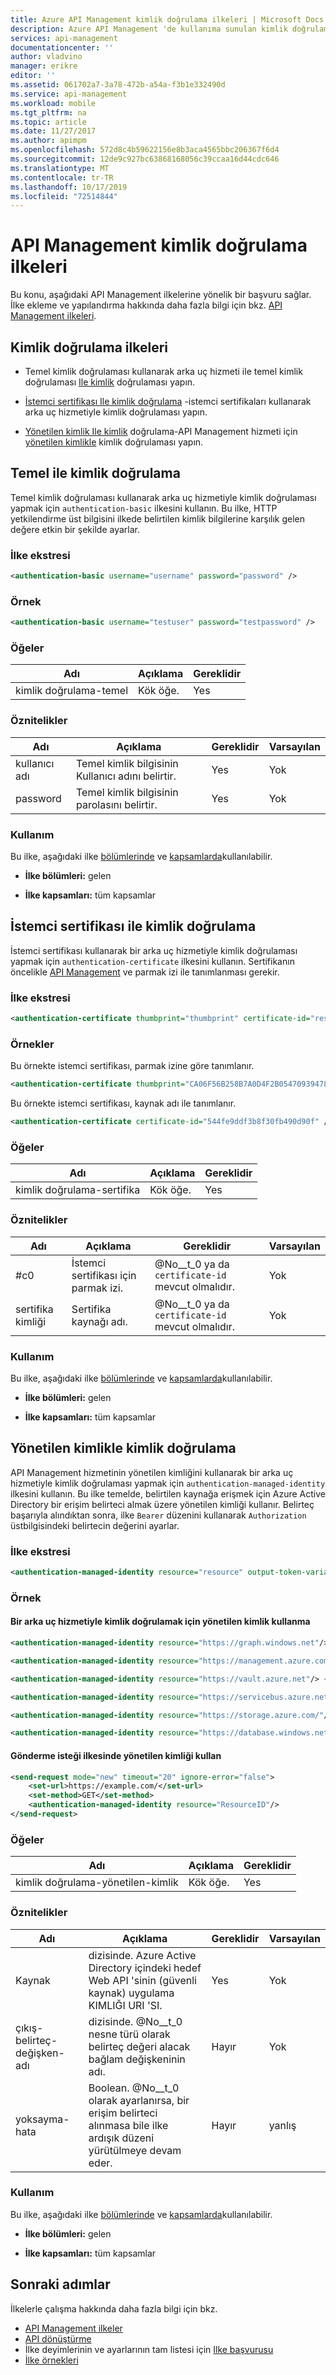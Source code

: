 ```yaml
---
title: Azure API Management kimlik doğrulama ilkeleri | Microsoft Docs
description: Azure API Management 'de kullanıma sunulan kimlik doğrulama ilkeleri hakkında bilgi edinin.
services: api-management
documentationcenter: ''
author: vladvino
manager: erikre
editor: ''
ms.assetid: 061702a7-3a78-472b-a54a-f3b1e332490d
ms.service: api-management
ms.workload: mobile
ms.tgt_pltfrm: na
ms.topic: article
ms.date: 11/27/2017
ms.author: apimpm
ms.openlocfilehash: 572d8c4b59622156e8b3aca4565bbc206367f6d4
ms.sourcegitcommit: 12de9c927bc63868168056c39ccaa16d44cdc646
ms.translationtype: MT
ms.contentlocale: tr-TR
ms.lasthandoff: 10/17/2019
ms.locfileid: "72514844"
---
```

# <a name="api-management-authentication-policies"></a>API Management kimlik doğrulama ilkeleri
Bu konu, aşağıdaki API Management ilkelerine yönelik bir başvuru sağlar. İlke ekleme ve yapılandırma hakkında daha fazla bilgi için bkz. [API Management ilkeleri](https://go.microsoft.com/fwlink/?LinkID=398186).

##  <a name="AuthenticationPolicies"></a>Kimlik doğrulama ilkeleri

-   Temel kimlik doğrulaması kullanarak arka uç hizmeti ile temel kimlik doğrulaması [Ile kimlik](api-management-authentication-policies.md#Basic) doğrulaması yapın.

-   [İstemci sertifikası Ile kimlik doğrulama](api-management-authentication-policies.md#ClientCertificate) -istemci sertifikaları kullanarak arka uç hizmetiyle kimlik doğrulaması yapın.

-   [Yönetilen kimlik Ile kimlik](api-management-authentication-policies.md#ManagedIdentity) doğrulama-API Management hizmeti için [yönetilen kimlikle](../active-directory/managed-identities-azure-resources/overview.md) kimlik doğrulaması yapın.

##  <a name="Basic"></a>Temel ile kimlik doğrulama
 Temel kimlik doğrulaması kullanarak arka uç hizmetiyle kimlik doğrulaması yapmak için `authentication-basic` ilkesini kullanın. Bu ilke, HTTP yetkilendirme üst bilgisini ilkede belirtilen kimlik bilgilerine karşılık gelen değere etkin bir şekilde ayarlar.

### <a name="policy-statement"></a>İlke ekstresi

```xml
<authentication-basic username="username" password="password" />
```

### <a name="example"></a>Örnek

```xml
<authentication-basic username="testuser" password="testpassword" />
```

### <a name="elements"></a>Öğeler

|Adı|Açıklama|Gereklidir|
|----------|-----------------|--------------|
|kimlik doğrulama-temel|Kök öğe.|Yes|

### <a name="attributes"></a>Öznitelikler

|Adı|Açıklama|Gereklidir|Varsayılan|
|----------|-----------------|--------------|-------------|
|kullanıcı adı|Temel kimlik bilgisinin Kullanıcı adını belirtir.|Yes|Yok|
|password|Temel kimlik bilgisinin parolasını belirtir.|Yes|Yok|

### <a name="usage"></a>Kullanım
 Bu ilke, aşağıdaki ilke [bölümlerinde](https://azure.microsoft.com/documentation/articles/api-management-howto-policies/#sections) ve [kapsamlarda](https://azure.microsoft.com/documentation/articles/api-management-howto-policies/#scopes)kullanılabilir.

-   **İlke bölümleri:** gelen

-   **İlke kapsamları:** tüm kapsamlar

##  <a name="ClientCertificate"></a>İstemci sertifikası ile kimlik doğrulama
 İstemci sertifikası kullanarak bir arka uç hizmetiyle kimlik doğrulaması yapmak için `authentication-certificate` ilkesini kullanın. Sertifikanın öncelikle [API Management](https://go.microsoft.com/fwlink/?LinkID=511599) ve parmak izi ile tanımlanması gerekir.

### <a name="policy-statement"></a>İlke ekstresi

```xml
<authentication-certificate thumbprint="thumbprint" certificate-id="resource name"/>
```

### <a name="examples"></a>Örnekler

Bu örnekte istemci sertifikası, parmak izine göre tanımlanır.
```xml
<authentication-certificate thumbprint="CA06F56B258B7A0D4F2B05470939478651151984" />
```
Bu örnekte istemci sertifikası, kaynak adı ile tanımlanır.
```xml  
<authentication-certificate certificate-id="544fe9ddf3b8f30fb490d90f" />  
```  

### <a name="elements"></a>Öğeler  
  
|Adı|Açıklama|Gereklidir|  
|----------|-----------------|--------------|  
|kimlik doğrulama-sertifika|Kök öğe.|Yes|  
  
### <a name="attributes"></a>Öznitelikler  
  
|Adı|Açıklama|Gereklidir|Varsayılan|  
|----------|-----------------|--------------|-------------|  
|#c0|İstemci sertifikası için parmak izi.|@No__t_0 ya da `certificate-id` mevcut olmalıdır.|Yok|  
|sertifika kimliği|Sertifika kaynağı adı.|@No__t_0 ya da `certificate-id` mevcut olmalıdır.|Yok|  
  
### <a name="usage"></a>Kullanım  
 Bu ilke, aşağıdaki ilke [bölümlerinde](https://azure.microsoft.com/documentation/articles/api-management-howto-policies/#sections) ve [kapsamlarda](https://azure.microsoft.com/documentation/articles/api-management-howto-policies/#scopes)kullanılabilir.  
  
-   **İlke bölümleri:** gelen  
  
-   **İlke kapsamları:** tüm kapsamlar  

##  <a name="ManagedIdentity"></a>Yönetilen kimlikle kimlik doğrulama  
 API Management hizmetinin yönetilen kimliğini kullanarak bir arka uç hizmetiyle kimlik doğrulaması yapmak için `authentication-managed-identity` ilkesini kullanın. Bu ilke temelde, belirtilen kaynağa erişmek için Azure Active Directory bir erişim belirteci almak üzere yönetilen kimliği kullanır. Belirteç başarıyla alındıktan sonra, ilke `Bearer` düzenini kullanarak `Authorization` üstbilgisindeki belirtecin değerini ayarlar.
  
### <a name="policy-statement"></a>İlke ekstresi  
  
```xml  
<authentication-managed-identity resource="resource" output-token-variable-name="token-variable" ignore-error="true|false"/>  
```  
  
### <a name="example"></a>Örnek  
#### <a name="use-managed-identity-to-authenticate-with-a-backend-service"></a>Bir arka uç hizmetiyle kimlik doğrulamak için yönetilen kimlik kullanma
```xml  
<authentication-managed-identity resource="https://graph.windows.net"/> 
```
```xml  
<authentication-managed-identity resource="https://management.azure.com/"/> <!--Azure Resource Manager-->
```
```xml  
<authentication-managed-identity resource="https://vault.azure.net"/> <!--Azure Key Vault-->
```
```xml  
<authentication-managed-identity resource="https://servicebus.azure.net/"/> <!--Azure Service Busr-->
```
```xml  
<authentication-managed-identity resource="https://storage.azure.com/"/> <!--Azure Blob Storage-->
```
```xml  
<authentication-managed-identity resource="https://database.windows.net/"/> <!--Azure SQL-->
```
  
#### <a name="use-managed-identity-in-send-request-policy"></a>Gönderme isteği ilkesinde yönetilen kimliği kullan
```xml  
<send-request mode="new" timeout="20" ignore-error="false">
    <set-url>https://example.com/</set-url>
    <set-method>GET</set-method>
    <authentication-managed-identity resource="ResourceID"/>
</send-request>
```

### <a name="elements"></a>Öğeler  
  
|Adı|Açıklama|Gereklidir|  
|----------|-----------------|--------------|  
|kimlik doğrulama-yönetilen-kimlik |Kök öğe.|Yes|  
  
### <a name="attributes"></a>Öznitelikler  
  
|Adı|Açıklama|Gereklidir|Varsayılan|  
|----------|-----------------|--------------|-------------|  
|Kaynak|dizisinde. Azure Active Directory içindeki hedef Web API 'sinin (güvenli kaynak) uygulama KIMLIĞI URI 'SI.|Yes|Yok|  
|çıkış-belirteç-değişken-adı|dizisinde. @No__t_0 nesne türü olarak belirteç değeri alacak bağlam değişkeninin adı. |Hayır|Yok|  
|yoksayma-hata|Boolean. @No__t_0 olarak ayarlanırsa, bir erişim belirteci alınmasa bile ilke ardışık düzeni yürütülmeye devam eder.|Hayır|yanlış|  
  
### <a name="usage"></a>Kullanım  
 Bu ilke, aşağıdaki ilke [bölümlerinde](https://azure.microsoft.com/documentation/articles/api-management-howto-policies/#sections) ve [kapsamlarda](https://azure.microsoft.com/documentation/articles/api-management-howto-policies/#scopes)kullanılabilir.  
  
-   **İlke bölümleri:** gelen  
  
-   **İlke kapsamları:** tüm kapsamlar

## <a name="next-steps"></a>Sonraki adımlar
İlkelerle çalışma hakkında daha fazla bilgi için bkz.

+ [API Management ilkeler](api-management-howto-policies.md)
+ [API dönüştürme](transform-api.md)
+ İlke deyimlerinin ve ayarlarının tam listesi için [Ilke başvurusu](api-management-policy-reference.md)
+ [İlke örnekleri](policy-samples.md)
